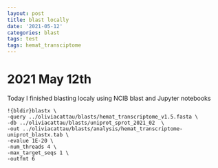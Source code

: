 ```yaml
---
layout: post
title: blast locally 
date: '2021-05-12'
categories: blast
tags: test
tags: hemat_transciptome
---
```


# 2021 May 12th 

Today I finished blasting localy using NCIB blast and Jupyter notebooks


```
!{bldir}blastx \
-query ../oliviacattau/blasts/hemat_transcriptome_v1.5.fasta \
-db ../oliviacattau/blasts/uniprot_sprot_2021_02  \
-out ../oliviacattau/blasts/analysis/hemat_transcriptome-uniprot_blastx.tab \
-evalue 1E-20 \
-num_threads 4 \
-max_target_seqs 1 \
-outfmt 6
```
